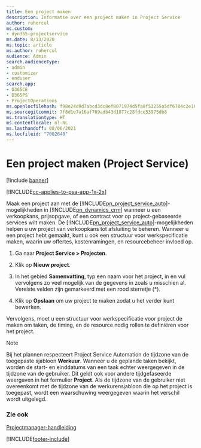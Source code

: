 ```yaml
---
title: Een project maken
description: Informatie over een project maken in Project Service
author: ruhercul
ms.custom:
- dyn365-projectservice
ms.date: 8/13/2020
ms.topic: article
ms.author: ruhercul
audience: Admin
search.audienceType:
- admin
- customizer
- enduser
search.app:
- D365CE
- D365PS
- ProjectOperations
ms.openlocfilehash: f98e24d9d7abcd3dc8ef8071974d5fa8f53255a5df6704c2e166b0831a5935f1
ms.sourcegitcommit: 7f8d1e7a16af769adb43d1877c28fdce53975db8
ms.translationtype: HT
ms.contentlocale: nl-NL
ms.lasthandoff: 08/06/2021
ms.locfileid: "7002640"
---
```

# <a name="create-a-project-project-service"></a>Een project maken (Project Service)

[!include [banner](../includes/psa-now-project-operations.md)]

[!INCLUDE[cc-applies-to-psa-app-1x-2x](../includes/cc-applies-to-psa-app-1x-2x.md)]

Maak een project aan met de [!INCLUDE[pn_project_service_auto](../includes/pn-project-service-auto.md)]-mogelijkheden in [!INCLUDE[pn_dynamics_crm](../includes/pn-dynamics-crm.md)] wanneer u een verkoopkans, prijsopgave, of een contract voor op project-gebaseerde services wilt maken. De [!INCLUDE[pn_project_service_auto](../includes/pn-project-service-auto.md)]-mogelijkheden helpen u uw project van verkoopkans tot afsluiting te beheren. Wanneer u een project hebt gemaakt, kunt u ook een structuur voor werkspecificatie maken, waarin uw offertes, kostenramingen, en resourcebeheer invloed op.  
  
1.  Ga naar **Project Service > Projecten**.  
  
2.  Klik op **Nieuw project**.  
  
3.  In het gebied **Samenvatting**, typ een naam voor het project, in en vul vervolgens zo veel mogelijk van de gegevens in zoals u misschien al. Vereiste velden zijn gemarkeerd met een rood sterretje (*).  
  
4.  Klik op **Opslaan** om uw project te maken zodat u het verder kunt bewerken.  
  
Vervolgens, moet u een structuur voor werkspecificatie voor project de maken om taken, de timing, en de resource nodig rollen te definiëren voor het project.  

> [!NOTE]
> Bij het plannen respecteert Project Service Automation de tijdzone van de toegepaste sjabloon **Werkuur**. Wanneer u de geplande taken bekijkt, worden de start- en einddatums van een taak echter weergegeven in de tijdzone van de gebruiker. Dit geldt ook voor andere tijdgefaseerde weergaven in het formulier **Project**. Als de tijdzone van de gebruiker niet overeenkomt met de tijdzone van de werkurensjabloon die op het project is toegepast, wordt een waarschuwing weergegeven waarin het verschil wordt uitgelegd. 
  
### <a name="see-also"></a>Zie ook  
 [Projectmanager-handleiding](../psa/project-manager-guide.md)


[!INCLUDE[footer-include](../includes/footer-banner.md)]
